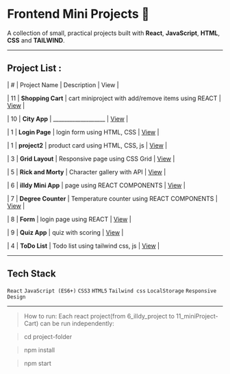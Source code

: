 # Frontend Mini Projects 🚀
A collection of small, practical projects built with **React**, **JavaScript**, **HTML**, **CSS**  and **TAILWIND**.

---

## Project List :
| # | Project Name | Description | View |

| 11 | **Shopping Cart** | cart miniproject with add/remove items using REACT | [View](11_miniProject-Cart/cart-app) |

| 10 | **City App** | ___________________ | [View](10_miniProject-city/city-app) |

| 1 | **Login Page** | login form using HTML, CSS | [View](1_login-page) |

| 1 | **project2** | product card using HTML, CSS, js | [View](1_login-page) |

| 3 | **Grid Layout** | Responsive page using CSS Grid | [View](3_page-with-grid) |

| 5 | **Rick and Morty** | Character gallery with API | [View](5_rick%20and%20morthy) |

| 6 | **illdy Mini App** | page using REACT COMPONENTS | [View](6_jildy.project/mini-app) |

| 7 | **Degree Counter** | Temperature counter using REACT COMPONENTS | [View](7_degreeCounter/degree-app) |

| 8 | **Form** | login page using REACT | [View](8_miniProject-form/form-app) |

| 9 | **Quiz App** | quiz with scoring | [View](9_miniProject-quiz/question-app) |

| 4 | **ToDo List** | Todo list using tailwind css, js | [View](4_ToDo-List) |

---

## Tech Stack
`React` `JavaScript (ES6+)` `CSS3` `HTML5` `Tailwind css` `LocalStorage` `Responsive Design`

---

> How to run:
> Each react project(from 6_illdy_project to 11_miniProject-Cart) can be run independently:

> cd project-folder

> npm install

> npm start
